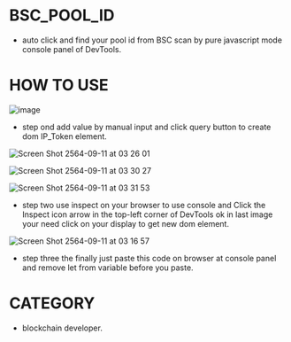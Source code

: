 # BSC_POOL_ID

- auto click and find your pool id from BSC scan by pure javascript mode console panel of DevTools.

# HOW TO USE
![image](https://user-images.githubusercontent.com/58971201/132912826-9f41deef-d3a4-463d-aa8b-e51c1648621b.png)

- step ond add value by manual input and click query button to create dom IP_Token element.

![Screen Shot 2564-09-11 at 03 26 01](https://user-images.githubusercontent.com/58971201/132913713-b2ce6936-b213-409b-8d9d-8536c5125413.png)

![Screen Shot 2564-09-11 at 03 30 27](https://user-images.githubusercontent.com/58971201/132914167-9a735eaf-4fe9-4366-9c4b-83466377f6cd.png)

![Screen Shot 2564-09-11 at 03 31 53](https://user-images.githubusercontent.com/58971201/132914311-17b604e3-ac09-4408-b6f4-fd49438559d6.png)

- step two use inspect on your browser to use console and Click the Inspect icon arrow in the top-left corner of DevTools ok in last image your need click on your display to get new dom element.

![Screen Shot 2564-09-11 at 03 16 57](https://user-images.githubusercontent.com/58971201/132912653-b8ca38ec-5a66-4c55-8d90-c1839b5437b5.png)

- step three the finally just paste this code on browser at console panel and remove let from variable before you paste.

# CATEGORY
- blockchain developer.

